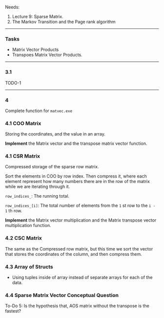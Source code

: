 Needs: 
1. Lecture 9: Sparse Matrix. 
2. The Markov Transition and the Page rank algorithm 

---
### **Tasks**

*  Matrix Vector Products
*  Transpoes Matrix Vector Products.

---
### 3.1 
TODO-1

---
### **4**
Complete function for `matvec.exe`

### **4.1  COO Matrix** 

Storing the coordinates, and the value in an array. 

**Implement** the Matrix vector and the transpose matrix vector function. 

### **4.1  CSR Matrix**

Compressed storage of the sparse row matrix. 

Sort the elements in COO by row index. Then compress it, where each element represent how many numbers there are in the row of the matrix while we are iterating through it. 

`row_indices_`: The running total. 

`row_indices_[i]`: The total number of elements from the `1` st row to the `i - 1` th row. 

**Implement** the Matrix vector multiplication and the Matrix transpose vector multiplication function. 

### **4.2  CSC Matrix**

The same as the Compressed row matrix, but this time we sort the vector that stores the coordinates of the column, and then compress them. 

### **4.3  Array of Structs**

* Using tuples inside of array instead of separate arrays for each of the data. 


### **4.4 Sparse Matrix Vector Conceptual Question**

To-Do 5: Is the hypothesis that, AOS matrix without the transpose is the fastest? 
